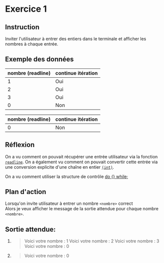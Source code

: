 # Exercice 1

## Instruction

Inviter l'utilisateur à entrer des entiers dans le terminale et afficher les
nombres à chaque entrée.

## Exemple des données

| nombre (readline) | continue itération |
| ----------------- | ------------------ |
| 1                 | Oui                |
| 2                 | Oui                |
| 3                 | Oui                |
| 0                 | Non                |

| nombre (readline) | continue itération |
| ----------------- | ------------------ |
| 0                 | Non                |

## Réflexion

On a vu comment on pouvait récupérer une entrée utilisateur via la fonction
[`readline`](https://www.php.net/manual/fr/function.readline.php). On a
également vu comment on pouvait convertir cette entrée via une conversion
explicite d'une chaîne en entier [`(int)`](https://www.php.net/manual/fr/language.types.integer.php#language.types.integer.casting).

On a vu comment utiliser la structure de contrôle [do {} while;](https://www.php.net/manual/fr/control-structures.do.while.php)

## Plan d'action

Lorsqu'on invite utilisateur à entrer un nombre `<nombre>` correct  
Alors je veux afficher le message de la sortie attendue pour chaque nombre `<nombre>`.

## Sortie attendue:

1. > Voici votre nombre : 1
   > Voici votre nombre : 2
   > Voici votre nombre : 3
   > Voici votre nombre : 0

2. > Voici votre nombre : 0
